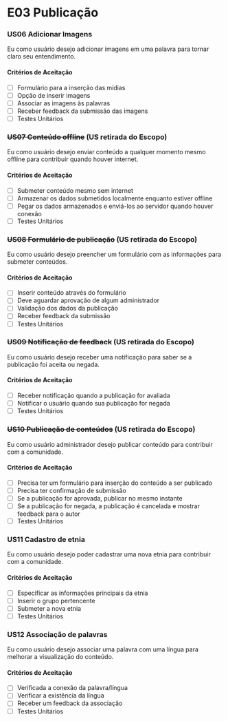 # E03 Publicação

### **US06 Adicionar Imagens**

Eu como usuário desejo adicionar imagens em uma palavra para tornar claro seu entendimento.

#### **Critérios de Aceitação**

- [ ] Formulário para a inserção das mídias
- [ ] Opção de inserir imagens
- [ ] Associar as imagens às palavras
- [ ] Receber feedback da submissão das imagens
- [ ] Testes Unitários

### ~~**US07 Conteúdo offline**~~ (US retirada do Escopo)

Eu como usuário desejo enviar conteúdo a qualquer momento mesmo offline para contribuir quando houver internet.

#### **Critérios de Aceitação**

- [ ] Submeter conteúdo mesmo sem internet
- [ ] Armazenar os dados submetidos localmente enquanto estiver offline
- [ ] Pegar os dados armazenados e enviá-los ao servidor quando houver conexão
- [ ] Testes Unitários

### ~~**US08 Formulário de publicação**~~ (US retirada do Escopo)

Eu como usuário desejo preencher um formulário com as informações para submeter conteúdos.

#### **Critérios de Aceitação**

- [ ] Inserir conteúdo através do formulário
- [ ] Deve aguardar aprovação de algum administrador
- [ ] Validação dos dados da publicação
- [ ] Receber feedback da submissão
- [ ] Testes Unitários

### ~~**US09 Notificação de feedback**~~ (US retirada do Escopo)

Eu como usuário desejo receber uma notificação para saber se a publicação foi aceita ou negada.

#### **Critérios de Aceitação**

- [ ] Receber notificação quando a publicação for avaliada
- [ ] Notificar o usuário quando sua publicação for negada
- [ ] Testes Unitários

### ~~**US10 Publicação de conteúdos**~~ (US retirada do Escopo)

Eu como usuário administrador desejo publicar conteúdo para contribuir com a comunidade.

#### **Critérios de Aceitação**

- [ ] Precisa ter um formulário para inserção do conteúdo a ser publicado
- [ ] Precisa ter confirmação de submissão
- [ ] Se a publicação for aprovada, publicar no mesmo instante
- [ ] Se a publicação for negada, a publicação é cancelada e mostrar feedback para o autor
- [ ] Testes Unitários

### **US11 Cadastro de etnia**

Eu como usuário desejo poder cadastrar uma nova etnia para contribuir com a comunidade.

#### **Critérios de Aceitação**

- [ ] Especificar as informações principais da etnia
- [ ] Inserir o grupo pertencente
- [ ] Submeter a nova etnia
- [ ] Testes Unitários

### **US12 Associação de palavras**

Eu como usuário desejo associar uma palavra com uma língua para melhorar a visualização do conteúdo.

#### **Critérios de Aceitação**

- [ ] Verificada a conexão da palavra/língua
- [ ] Verificar a existência da língua
- [ ] Receber um feedback da associação
- [ ] Testes Unitários
